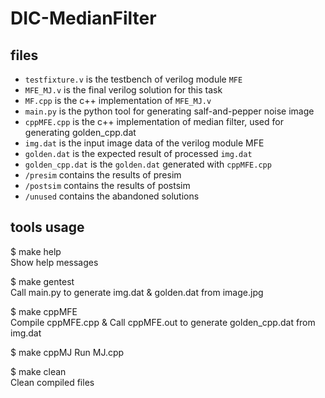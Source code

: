 # DIC-MedianFilter

## files
* `testfixture.v` is the testbench of verilog module `MFE`
* `MFE_MJ.v` is the final verilog solution for this task
* `MF.cpp` is the c++ implementation of `MFE_MJ.v`
* `main.py` is the python tool for generating salf-and-pepper noise image
* `cppMFE.cpp` is the c++ implementation of median filter, used for generating golden_cpp.dat
* `img.dat` is the input image data of the verilog module MFE
* `golden.dat` is the expected result of processed `img.dat`
* `golden_cpp.dat` is the `golden.dat` generated with `cppMFE.cpp`
* `/presim` contains the results of presim
* `/postsim` contains the results of postsim
* `/unused` contains the abandoned solutions

## tools usage
$ make help  
Show help messages

$ make gentest  
Call main.py to generate img.dat & golden.dat from image.jpg

$ make cppMFE  
Compile cppMFE.cpp & Call cppMFE.out to generate golden_cpp.dat from img.dat

$ make cppMJ
Run MJ.cpp

$ make clean  
Clean compiled files
